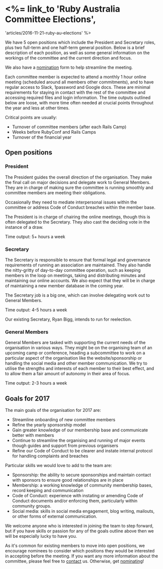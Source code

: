 # <%= link_to 'Ruby Australia Committee Elections',
'articles/2016-11-21-ruby-au-elections' %>


We have 5 open positions which include the President and Secretary roles, plus
two full-term and one half-term general position.
Below is a brief description of each position,
as well as some general information on the workings of the committee and the
current direction and focus.

We also have a [nomination][nominations] form to help streamline the meeting.

Each committee member is expected to attend a monthly 1 hour online meeting
(scheduled around all members other commitments),
and to have regular access to Slack, 1password and Google docs.
These are minimal requirements for staying in contact with the rest of the
committee and accessing required files and login information.
The time outputs outlined below are loose,
with more time often needed at crucial points throughout the year and less at
other times.

Critical points are usually:
- Turnover of committee members (after each Rails Camp)
- Weeks before RubyConf and Rails Camps
- Turnover of the financial year


## Open positions
### President
The President guides the overall direction of the organisation.
They make the final call on major decisions and delegate work to General Members.
They are in charge of making sure the committee is running smoothly and
committee members are meeting their obligations.

Occasionally they need to mediate interpersonal issues within the committee or
address Code of Conduct breaches within the member base.

The President is in charge of chairing the online meetings,
though this is often delegated to the Secretary.
They also cast the deciding vote in the instance of a draw.

Time output: 5+ hours a week


### Secretary
The Secretary is responsible to ensure that formal legal and governance
requirements of running an association are maintained.
They also handle the nitty-gritty of day-to-day committee operation,
such as keeping members in the loop on meetings,
taking and distributing minutes and maintaining our online accounts.
We also expect that they will be in charge of maintaining a new member database
in the coming year.

The Secretary job is a big one, which can involve delegating work out to General
Members.

Time output: 4-5 hours a week

Our existing Secretary, Ryan Bigg, intends to run for reelection.

### General Members
General Members are tasked with supporting the current needs of the organisation
in various ways.
They might be on the organising team of an upcoming camp or conference,
heading a subcommittee to work on a particular aspect of the organisation like
the website/sponsorship or handling the social media and other member
communication.
We try to utilise the strengths and interests of each member to their best
effect,
and to allow them a fair amount of autonomy in their area of focus.

Time output: 2-3 hours a week


## Goals for 2017
The main goals of the organisation for 2017 are:

- Streamline onboarding of new committee members
- Refine the yearly sponsorship model
- Gain greater knowledge of our membership base and communicate better with
members
- Continue to streamline the organising and running of major events though guides
and support from previous organisers
- Refine our Code of Conduct to be clearer and instate internal protocol for
handling complaints and breaches

Particular skills we would love to add to the team are:

- Sponsorship: the ability to secure sponsorships and maintain contact with
sponsors to ensure good relationships are in place
- Membership: a working knowledge of community membership bases, record keeping
and communication
- Code of Conduct: experience with instating or amending Code of Conduct
documents and/or enforcing them, particularly within community groups.
- Social media: skills in social media engagement, blog writing, mailouts, or
other forms of external communication.

We welcome anyone who is interested in joining the team to step forward,
but if you have skills or passion for any of the goals outline above then we will
be especially lucky to have you.

As it's common for existing members to move into open positions,
we encourage nominees to consider which positions they would be interested
in accepting before the meeting.
If you want any more information about the
committee, please feel free to [contact] us.
Otherwise, get [nominating][nominations]!

[nominations]: https://docs.google.com/forms/d/e/1FAIpQLSdK7a3N3-5XT5LRqZIVBqEW1NgcxNTZJqaVs7kHwgwyZ1wDog/viewform 'Nominations'
[contact]:
mailto:railscamp@ruby.org.au 'contact'
